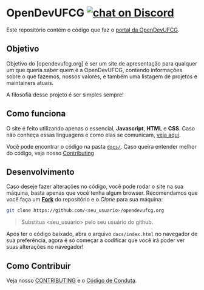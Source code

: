 
# OpenDevUFCG [![chat on Discord](https://img.shields.io/discord/558293573494112257.svg?logo=discord)](https://discordapp.com/invite/vFFGGEE)
 
Este repositório contém o código que faz o [portal da OpenDevUFCG](https://opendevufcg.org/).

## Objetivo

Objetivo do [opendevufcg.org] é ser um site de apresentação para qualquer um que queria saber quem é a OpenDevUFCG, contendo informações sobre o que fazemos, nossos valores, e também uma listagem de projetos e maintainers atuais.

A filosofia desse projeto é ser simples sempre!

## Como funciona

O site é feito utilizando apenas o essencial, **Javascript**, **HTML** e **CSS**. Caso não conheça essas linguagens e como elas se comunicam, [veja aqui](http://apexensino.com.br/html-css-e-javascript-entendendo-melhor-base-da-programacao-front-end/).

Você pode encontrar o código na pasta [`docs/`](docs). Caso queira entender melhor do código, veja nosso [Contributing](/CONTRIBUTING.md)

## Desenvolvimento

Caso deseje fazer alterações no código, você pode rodar o site na sua máquina, basta apenas que você tenha algum browser. Recomendamos que você faça um [**Fork**](https://github.com/UNIVALI-LITE/Portugol-Studio/wiki/Fazendo-um-Fork-do-reposit%C3%B3rio) do repositório e o *Clone* para sua máquina:

``` bash
git clone https://github.com/<seu_usuario>/opendevufcg.org
``` 

> Substitua <seu_usuario> pelo seu usuário do github.

Após ter o código baixado, abra o arquivo `docs/index.html` no navegador de sua preferência, agora é só começar a codificar que você irá poder ver suas alterações no navegador!

## Como Contribuir

Veja nosso [CONTRIBUTING](/CONTRIBUTING.md) e o [Código de Conduta](/CODE_OF_CONDUCT.md).
